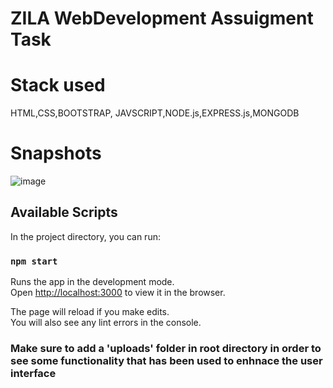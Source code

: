 # ZILA WebDevelopment Assuigment Task

# Stack used

HTML,CSS,BOOTSTRAP, JAVSCRIPT,NODE.js,EXPRESS.js,MONGODB 

# Snapshots
![image](https://user-images.githubusercontent.com/44752831/99389986-e93f2a80-28fd-11eb-91be-2548e12ff86b.png)


## Available Scripts

In the project directory, you can run:

### `npm start`

Runs the app in the development mode.\
Open [http://localhost:3000](http://localhost:3000) to view it in the browser.

The page will reload if you make edits.\
You will also see any lint errors in the console.


### Make sure to add a 'uploads' folder in root directory in order to see some functionality that has been used to enhnace the user interface
